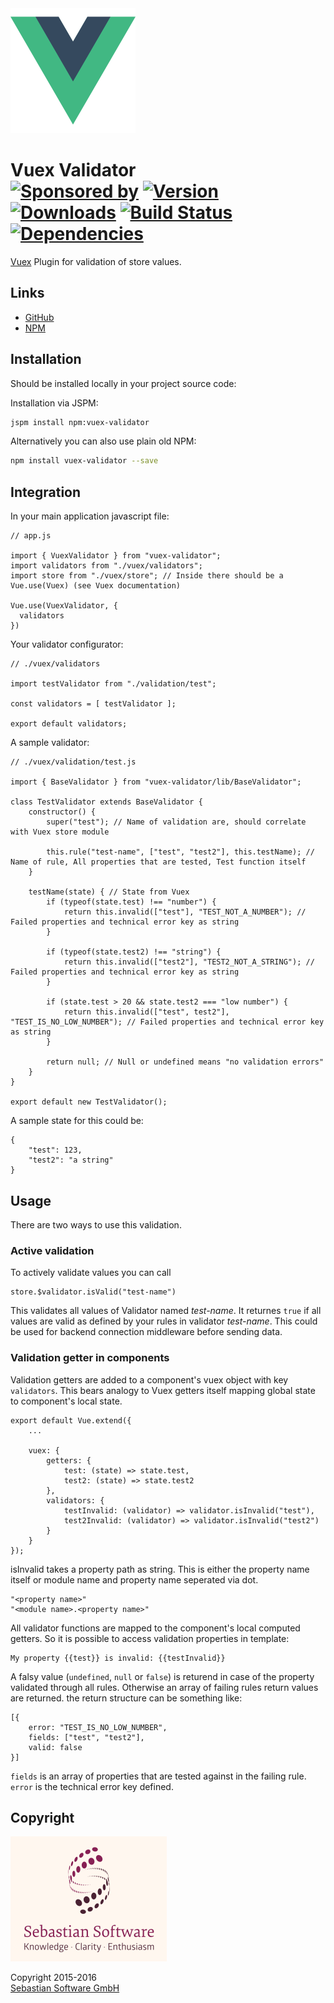 <img src="assets/vuejs.png" alt="VueJS Logo" width="200" height="200"/>

# Vuex Validator<br/>[![Sponsored by][sponsor-img]][sponsor] [![Version][npm-version-img]][npm] [![Downloads][npm-downloads-img]][npm] [![Build Status][ci-img]][ci] [![Dependencies][deps-img]][deps]

[Vuex] Plugin for validation of store values.

[sponsor-img]: https://img.shields.io/badge/Sponsored%20by-Sebastian%20Software-692446.svg
[sponsor]: https://www.sebastian-software.de
[Vuex]: https://github.com/vuejs/vuex
[ci-img]:  https://travis-ci.org/sebastian-software/vuex-validator.svg
[ci]:      https://travis-ci.org/sebastian-software/vuex-validator
[deps]: https://david-dm.org/sebastian-software/vuex-validator
[deps-img]: https://david-dm.org/sebastian-software/vuex-validator.svg
[npm]: https://www.npmjs.com/package/vuex-validator
[npm-downloads-img]: https://img.shields.io/npm/dm/vuex-validator.svg
[npm-version-img]: https://img.shields.io/npm/v/vuex-validator.svg



## Links

- [GitHub](https://github.com/sebastian-software/vuex-validator)
- [NPM](https://www.npmjs.com/package/vuex-validator)


## Installation

Should be installed locally in your project source code:

Installation via JSPM:

```bash
jspm install npm:vuex-validator
```

Alternatively you can also use plain old NPM:

```bash
npm install vuex-validator --save
```

## Integration

In your main application javascript file:

````
// app.js

import { VuexValidator } from "vuex-validator";
import validators from "./vuex/validators";
import store from "./vuex/store"; // Inside there should be a Vue.use(Vuex) (see Vuex documentation)

Vue.use(VuexValidator, {
  validators
})
````

Your validator configurator:

````
// ./vuex/validators

import testValidator from "./validation/test";

const validators = [ testValidator ];

export default validators;
````

A sample validator:

````
// ./vuex/validation/test.js

import { BaseValidator } from "vuex-validator/lib/BaseValidator";

class TestValidator extends BaseValidator {
	constructor() {
		super("test"); // Name of validation are, should correlate with Vuex store module

		this.rule("test-name", ["test", "test2"], this.testName); // Name of rule, All properties that are tested, Test function itself
	}

	testName(state) { // State from Vuex
		if (typeof(state.test) !== "number") {
			return this.invalid(["test"], "TEST_NOT_A_NUMBER"); // Failed properties and technical error key as string
		}

		if (typeof(state.test2) !== "string") {
			return this.invalid(["test2"], "TEST2_NOT_A_STRING"); // Failed properties and technical error key as string
		}

		if (state.test > 20 && state.test2 === "low number") {
			return this.invalid(["test", test2"], "TEST_IS_NO_LOW_NUMBER"); // Failed properties and technical error key as string
		}

		return null; // Null or undefined means "no validation errors"
	}
}

export default new TestValidator();
````

A sample state for this could be:

````
{
	"test": 123,
	"test2": "a string"
}
````

## Usage

There are two ways to use this validation.

### Active validation

To actively validate values you can call

````
store.$validator.isValid("test-name")
````

This validates all values of Validator named *test-name*. It returnes `true` if all values are valid as defined by your rules in validator *test-name*. This could be used for backend
connection middleware before sending data.

### Validation getter in components

Validation getters are added to a component's vuex object with key `validators`. This bears
analogy to Vuex getters itself mapping global state to component's local state.

````
export default Vue.extend({
	...

	vuex: {
		getters: {
			test: (state) => state.test,
			test2: (state) => state.test2
		},
		validators: {
			testInvalid: (validator) => validator.isInvalid("test"),
			test2Invalid: (validator) => validator.isInvalid("test2")
		}
	}
});
````

isInvalid takes a property path as string. This is either the property name itself or module name and property name seperated via dot.

````
"<property name>"
"<module name>.<property name>"
````

All validator functions are mapped to the component's local computed getters. So it is possible to access validation properties in template:

````
My property {{test}} is invalid: {{testInvalid}}
````

A falsy value (`undefined`, `null` or `false`) is returend in case of the property validated through all rules. Otherwise an array of failing rules return values are returned. the return structure can be something like:

````
[{
	error: "TEST_IS_NO_LOW_NUMBER",
	fields: ["test", "test2"],
	valid: false
}]
````

`fields` is an array of properties that are tested against in the failing rule. `error`
is the technical error key defined.

## Copyright

<img src="assets/sebastiansoftware.png" alt="Sebastian Software GmbH Logo" width="250" height="200"/>

Copyright 2015-2016<br/>[Sebastian Software GmbH](http://www.sebastian-software.de)

